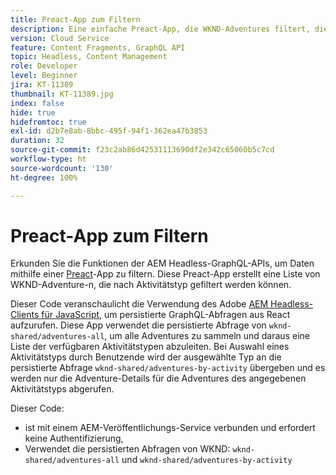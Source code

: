```yaml
---
title: Preact-App zum Filtern
description: Eine einfache Preact-App, die WKND-Adventures filtert, die mit Inhaltsfragmenten modelliert wurden.
version: Cloud Service
feature: Content Fragments, GraphQL API
topic: Headless, Content Management
role: Developer
level: Beginner
jira: KT-11389
thumbnail: KT-11389.jpg
index: false
hide: true
hidefromtoc: true
exl-id: d2b7e8ab-8bbc-495f-94f1-362ea47b3853
duration: 32
source-git-commit: f23c2ab86d42531113690df2e342c65060b5c7cd
workflow-type: ht
source-wordcount: '130'
ht-degree: 100%

---
```


# Preact-App zum Filtern

Erkunden Sie die Funktionen der AEM Headless-GraphQL-APIs, um Daten mithilfe einer [Preact](https://preactjs.com/)-App zu filtern. Diese Preact-App erstellt eine Liste von WKND-Adventure-n, die nach Aktivitätstyp gefiltert werden können.

Dieser Code veranschaulicht die Verwendung des Adobe [AEM Headless-Clients für JavaScript](https://github.com/adobe/aem-headless-client-js/blob/main/api-reference.md), um persistierte GraphQL-Abfragen aus React aufzurufen. Diese App verwendet die persistierte Abfrage von `wknd-shared/adventures-all`, um alle Adventures zu sammeln und daraus eine Liste der verfügbaren Aktivitätstypen abzuleiten. Bei Auswahl eines Aktivitätstyps durch Benutzende wird der ausgewählte Typ an die persistierte Abfrage `wknd-shared/adventures-by-activity` übergeben und es werden nur die Adventure-Details für die Adventures des angegebenen Aktivitätstyps abgerufen.

Dieser Code:

+ ist mit einem AEM-Veröffentlichungs-Service verbunden und erfordert keine Authentifizierung,
+ Verwendet die persistierten Abfragen von WKND: `wknd-shared/adventures-all` und `wknd-shared/adventures-by-activity`
